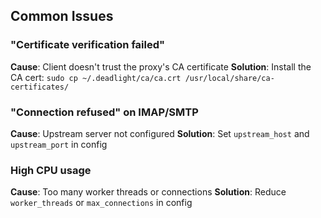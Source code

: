 ## Common Issues

### "Certificate verification failed"
**Cause**: Client doesn't trust the proxy's CA certificate
**Solution**: Install the CA cert: `sudo cp ~/.deadlight/ca/ca.crt /usr/local/share/ca-certificates/`

### "Connection refused" on IMAP/SMTP
**Cause**: Upstream server not configured
**Solution**: Set `upstream_host` and `upstream_port` in config

### High CPU usage
**Cause**: Too many worker threads or connections
**Solution**: Reduce `worker_threads` or `max_connections` in config

